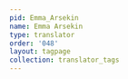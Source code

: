 ```yaml
---
pid: Emma_Arsekin
name: Emma Arsekin
type: translator
order: '048'
layout: tagpage
collection: translator_tags
---
```

